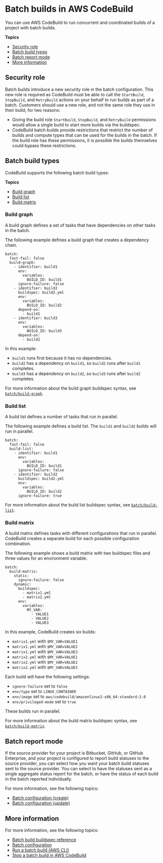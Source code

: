 # Batch builds in AWS CodeBuild<a name="batch-build"></a>

You can use AWS CodeBuild to run concurrent and coordinated builds of a project with batch builds\. 

**Topics**
+ [Security role](#batch_security_role)
+ [Batch build types](#batch_build_types)
+ [Batch report mode](#batch-report-mode)
+ [More information](#batch_more_info)

## Security role<a name="batch_security_role"></a>

Batch builds introduce a new security role in the batch configuration\. This new role is required as CodeBuild must be able to call the `StartBuild`, `StopBuild`, and `RetryBuild` actions on your behalf to run builds as part of a batch\. Customers should use a new role, and not the same role they use in their build, for two reasons:
+ Giving the build role `StartBuild`, `StopBuild`, and `RetryBuild` permissions would allow a single build to start more builds via the buildspec\.
+ CodeBuild batch builds provide restrictions that restrict the number of builds and compute types that can be used for the builds in the batch\. If the build role has these permissions, it is possible the builds themselves could bypass these restrictions\.

## Batch build types<a name="batch_build_types"></a>

CodeBuild supports the following batch build types:

**Topics**
+ [Build graph](#batch_build_graph)
+ [Build list](#batch_build_list)
+ [Build matrix](#batch_build_matrix)

### Build graph<a name="batch_build_graph"></a>

A build graph defines a set of tasks that have dependencies on other tasks in the batch\. 

The following example defines a build graph that creates a dependency chain\. 

```
batch:
  fast-fail: false
  build-graph:
    - identifier: build1
      env:
        variables:
          BUILD_ID: build1
      ignore-failure: false
    - identifier: build2
      buildspec: build2.yml
      env:
        variables:
          BUILD_ID: build2
      depend-on:
        - build1
    - identifier: build3
      env:
        variables:
          BUILD_ID: build3
      depend-on:
        - build2
```

In this example:
+ `build1` runs first because it has no dependencies\.
+ `build2` has a dependency on `build1`, so `build2` runs after `build1` completes\.
+ `build3` has a dependency on `build2`, so `build3` runs after `build2` completes\.

For more information about the build graph buildspec syntax, see [`batch/build-graph`](batch-build-buildspec.md#build-spec.batch.build-graph)\.

### Build list<a name="batch_build_list"></a>

A build list defines a number of tasks that run in parallel\. 

The following example defines a build list\. The `build1` and `build2` builds will run in parallel\.

```
batch:
  fast-fail: false
  build-list:
    - identifier: build1
      env:
        variables:
          BUILD_ID: build1
      ignore-failure: false
    - identifier: build2
      buildspec: build2.yml
      env:
        variables:
          BUILD_ID: build2
      ignore-failure: true
```

For more information about the build list buildspec syntax, see [`batch/build-list`](batch-build-buildspec.md#build-spec.batch.build-list)\.

### Build matrix<a name="batch_build_matrix"></a>

A build matrix defines tasks with different configurations that run in parallel\. CodeBuild creates a separate build for each possible configuration combination\. 

The following example shows a build matrix with two buildspec files and three values for an environment variable\.

```
batch:
  build-matrix:
    static:
      ignore-failure: false
    dynamic:
      buildspec: 
        - matrix1.yml
        - matrix2.yml
      env:
        variables:
          MY_VAR:
            - VALUE1
            - VALUE2
            - VALUE3
```

In this example, CodeBuild creates six builds:
+ `matrix1.yml` with `$MY_VAR=VALUE1`
+ `matrix1.yml` with `$MY_VAR=VALUE2`
+ `matrix1.yml` with `$MY_VAR=VALUE3`
+ `matrix2.yml` with `$MY_VAR=VALUE1`
+ `matrix2.yml` with `$MY_VAR=VALUE2`
+ `matrix2.yml` with `$MY_VAR=VALUE3`

Each build will have the following settings:
+ `ignore-failure` set to `false`
+ `env/type` set to `LINUX_CONTAINER`
+ `env/image` set to `aws/codebuild/amazonlinux2-x86_64-standard:3.0`
+ `env/privileged-mode` set to `true`

These builds run in parallel\.

For more information about the build matrix buildspec syntax, see [`batch/build-matrix`](batch-build-buildspec.md#build-spec.batch.build-matrix)\.

## Batch report mode<a name="batch-report-mode"></a>

If the source provider for your project is Bitbucket, GitHub, or GitHub Enterprise, and your project is configured to report build statuses to the source provider, you can select how you want your batch build statuses sent to the source provider\. You can select to have the statuses sent as a single aggregate status report for the batch, or have the status of each build in the batch reported individually\.

For more information, see the following topics:
+ [Batch configuration \(create\)](create-project-console.md#create-project-console-batch-config)
+ [Batch configuration \(update\)](change-project-console.md#change-project-console-batch-config)

## More information<a name="batch_more_info"></a>

For more information, see the following topics:
+ [Batch build buildspec reference](batch-build-buildspec.md)
+ [Batch configuration](create-project-console.md#create-project-console-batch-config)
+ [Run a batch build \(AWS CLI\)](run-batch-build-cli.md)
+ [Stop a batch build in AWS CodeBuild ](stop-batch-build.md)